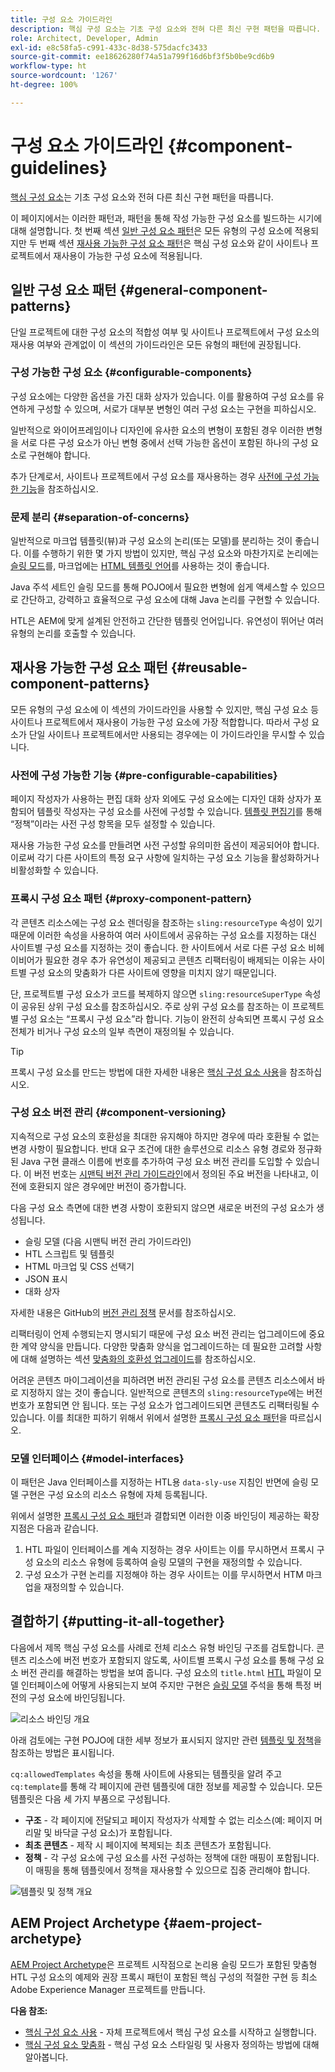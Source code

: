 ```yaml
---
title: 구성 요소 가이드라인
description: 핵심 구성 요소는 기초 구성 요소와 전혀 다른 최신 구현 패턴을 따릅니다.
role: Architect, Developer, Admin
exl-id: e8c58fa5-c991-433c-8d38-575dacfc3433
source-git-commit: ee18626280f74a51a799f16d6bf3f5b0be9cd6b9
workflow-type: ht
source-wordcount: '1267'
ht-degree: 100%

---
```


# 구성 요소 가이드라인 {#component-guidelines}

[핵심 구성 요소](overview.md)는 기초 구성 요소와 전혀 다른 최신 구현 패턴을 따릅니다.

이 페이지에서는 이러한 패턴과, 패턴을 통해 작성 가능한 구성 요소를 빌드하는 시기에 대해 설명합니다. 첫 번째 섹션 [일반 구성 요소 패턴](#general-component-patterns)은 모든 유형의 구성 요소에 적용되지만 두 번째 섹션 [재사용 가능한 구성 요소 패턴](#reusable-component-patterns)은 핵심 구성 요소와 같이 사이트나 프로젝트에서 재사용이 가능한 구성 요소에 적용됩니다.

## 일반 구성 요소 패턴 {#general-component-patterns}

단일 프로젝트에 대한 구성 요소의 적합성 여부 및 사이트나 프로젝트에서 구성 요소의 재사용 여부와 관계없이 이 섹션의 가이드라인은 모든 유형의 패턴에 권장됩니다.

### 구성 가능한 구성 요소 {#configurable-components}

구성 요소에는 다양한 옵션을 가진 대화 상자가 있습니다. 이를 활용하여 구성 요소를 유연하게 구성할 수 있으며, 서로가 대부분 변형인 여러 구성 요소는 구현을 피하십시오.

일반적으로 와이어프레임이나 디자인에 유사한 요소의 변형이 포함된 경우 이러한 변형을 서로 다른 구성 요소가 아닌 변형 중에서 선택 가능한 옵션이 포함된 하나의 구성 요소로 구현해야 합니다.

추가 단계로서, 사이트나 프로젝트에서 구성 요소를 재사용하는 경우 [사전에 구성 가능한 기능](#pre-configurable-capabilities)을 참조하십시오.

### 문제 분리 {#separation-of-concerns}

일반적으로 마크업 템플릿(뷰)과 구성 요소의 논리(또는 모델)를 분리하는 것이 좋습니다. 이를 수행하기 위한 몇 가지 방법이 있지만, 핵심 구성 요소와 마찬가지로 논리에는 [슬링 모드](https://sling.apache.org/documentation/bundles/models.html)를, 마크업에는 [HTML 템플릿 언어](https://experienceleague.adobe.com/docs/experience-manager-htl/using/overview.html)를 사용하는 것이 좋습니다.

Java 주석 세트인 슬링 모드를 통해 POJO에서 필요한 변형에 쉽게 액세스할 수 있으므로 간단하고, 강력하고 효율적으로 구성 요소에 대해 Java 논리를 구현할 수 있습니다.

HTL은 AEM에 맞게 설계된 안전하고 간단한 템플릿 언어입니다. 유연성이 뛰어난 여러 유형의 논리를 호출할 수 있습니다.

## 재사용 가능한 구성 요소 패턴 {#reusable-component-patterns}

모든 유형의 구성 요소에 이 섹션의 가이드라인을 사용할 수 있지만, 핵심 구성 요소 등 사이트나 프로젝트에서 재사용이 가능한 구성 요소에 가장 적합합니다. 따라서 구성 요소가 단일 사이트나 프로젝트에서만 사용되는 경우에는 이 가이드라인을 무시할 수 있습니다.

### 사전에 구성 가능한 기능 {#pre-configurable-capabilities}

페이지 작성자가 사용하는 편집 대화 상자 외에도 구성 요소에는 디자인 대화 상자가 포함되어 템플릿 작성자는 구성 요소를 사전에 구성할 수 있습니다. [템플릿 편집기](https://experienceleague.adobe.com/docs/experience-manager-cloud-service/sites/authoring/features/templates.html)를 통해 “정책”이라는 사전 구성 항목을 모두 설정할 수 있습니다.

재사용 가능한 구성 요소를 만들려면 사전 구성할 유의미한 옵션이 제공되어야 합니다. 이로써 각기 다른 사이트의 특정 요구 사항에 일치하는 구성 요소 기능을 활성화하거나 비활성화할 수 있습니다.

### 프록시 구성 요소 패턴 {#proxy-component-pattern}

각 콘텐츠 리소스에는 구성 요소 렌더링을 참조하는 `sling:resourceType` 속성이 있기 때문에 이러한 속성을 사용하여 여러 사이트에서 공유하는 구성 요소를 지정하는 대신 사이트별 구성 요소를 지정하는 것이 좋습니다. 한 사이트에서 서로 다른 구성 요소 비헤이비어가 필요한 경우 추가 유연성이 제공되고 콘텐츠 리팩터링이 배제되는 이유는 사이트별 구성 요소의 맞춤화가 다른 사이트에 영향을 미치지 않기 때문입니다.

단, 프로젝트별 구성 요소가 코드를 복제하지 않으면 `sling:resourceSuperType` 속성이 공유된 상위 구성 요소를 참조하십시오. 주로 상위 구성 요소를 참조하는 이 프로젝트별 구성 요소는 “프록시 구성 요소”라 합니다. 기능이 완전히 상속되면 프록시 구성 요소 전체가 비거나 구성 요소의 일부 측면이 재정의될 수 있습니다.

>[!TIP]
>
>프록시 구성 요소를 만드는 방법에 대한 자세한 내용은 [핵심 구성 요소 사용](/help/get-started/using.md#create-proxy-components)을 참조하십시오.

### 구성 요소 버전 관리 {#component-versioning}

지속적으로 구성 요소의 호환성을 최대한 유지해야 하지만 경우에 따라 호환될 수 없는 변경 사항이 필요합니다. 반대 요구 조건에 대한 솔루션으로 리소스 유형 경로와 정규화된 Java 구현 클래스 이름에 번호를 추가하여 구성 요소 버전 관리를 도입할 수 있습니다. 이 버전 번호는 [시맨틱 버전 관리 가이드라인](https://semver.org/)에서 정의된 주요 버전을 나타내고, 이전에 호환되지 않은 경우에만 버전이 증가합니다.

다음 구성 요소 측면에 대한 변경 사항이 호환되지 않으면 새로운 버전의 구성 요소가 생성됩니다.

* 슬링 모델 (다음 시맨틱 버전 관리 가이드라인)
* HTL 스크립트 및 템플릿
* HTML 마크업 및 CSS 선택기
* JSON 표시
* 대화 상자

자세한 내용은 GitHub의 [버전 관리 정책](https://github.com/adobe/aem-core-wcm-components/wiki/Versioning-Policies) 문서를 참조하십시오.

리팩터링이 언제 수행되는지 명시되기 때문에 구성 요소 버전 관리는 업그레이드에 중요한 계약 양식을 만듭니다. 다양한 맞춤화 양식을 업그레이드하는 데 필요한 고려할 사항에 대해 설명하는 섹션 [맞춤화의 호환성 업그레이드](customizing.md#upgrade-compatibility-of-customizations)를 참조하십시오.

어려운 콘텐츠 마이그레이션을 피하려면 버전 관리된 구성 요소를 콘텐츠 리소스에서 바로 지정하지 않는 것이 좋습니다. 일반적으로 콘텐츠의 `sling:resourceType`에는 버전 번호가 포함되면 안 됩니다. 또는 구성 요소가 업그레이드되면 콘텐츠도 리팩터링될 수 있습니다. 이를 최대한 피하기 위해서 위에서 설명한 [프록시 구성 요소 패턴](#proxy-component-pattern)을 따르십시오.

### 모델 인터페이스 {#model-interfaces}

이 패턴은 Java 인터페이스를 지정하는 HTL용 `data-sly-use` 지침인 반면에 슬링 모델 구현은 구성 요소의 리소스 유형에 자체 등록됩니다.

위에서 설명한 [프록시 구성 요소 패턴](#proxy-component-pattern)과 결합되면 이러한 이중 바인딩이 제공하는 확장 지점은 다음과 같습니다.

1. HTL 파일이 인터페이스를 계속 지정하는 경우 사이트는 이를 무시하면서 프록시 구성 요소의 리소스 유형에 등록하여 슬링 모델의 구현을 재정의할 수 있습니다.
1. 구성 요소가 구현 논리를 지정해야 하는 경우 사이트는 이를 무시하면서 HTM 마크업을 재정의할 수 있습니다.

## 결합하기 {#putting-it-all-together}

다음에서 제목 핵심 구성 요소를 사례로 전체 리소스 유형 바인딩 구조를 검토합니다. 콘텐츠 리소스에 버전 번호가 포함되지 않도록, 사이트별 프록시 구성 요소를 통해 구성 요소 버전 관리를 해결하는 방법을 보여 줍니다. 구성 요소의 `title.html` [HTL](https://experienceleague.adobe.com/docs/experience-manager-htl/using/overview.html) 파일이 모델 인터페이스에 어떻게 사용되는지 보여 주지만 구현은 [슬링 모델](https://sling.apache.org/documentation/bundles/models.html) 주석을 통해 특정 버전의 구성 요소에 바인딩됩니다.

![리소스 바인딩 개요](/help/assets/chlimage_1-32.png)

아래 검토에는 구현 POJO에 대한 세부 정보가 표시되지 않지만 관련 [템플릿 및 정책](https://experienceleague.adobe.com/docs/experience-manager-cloud-service/content/implementing/developing/full-stack/components-templates/templates.html)을 참조하는 방법은 표시됩니다.

`cq:allowedTemplates` 속성을 통해 사이트에 사용되는 템플릿을 알려 주고 `cq:template`를 통해 각 페이지에 관련 템플릿에 대한 정보를 제공할 수 있습니다. 모든 템플릿은 다음 세 가지 부품으로 구성됩니다.

* **구조** - 각 페이지에 전달되고 페이지 작성자가 삭제할 수 없는 리소스(예: 페이지 머리말 및 바닥글 구성 요소)가 포함됩니다.
* **최초 콘텐츠** - 제작 시 페이지에 복제되는 최초 콘텐츠가 포함됩니다.
* **정책** - 각 구성 요소에 구성 요소를 사전 구성하는 정책에 대한 매핑이 포함됩니다. 이 매핑을 통해 템플릿에서 정책을 재사용할 수 있으므로 집중 관리해야 합니다.

![템플릿 및 정책 개요](/help/assets/screen_shot_2018-12-07at093102.png)

## AEM Project Archetype {#aem-project-archetype}

[AEM Project Archetype](/help/developing/archetype/overview.md)은 프로젝트 시작점으로 논리용 슬링 모드가 포함된 맞춤형 HTL 구성 요소의 예제와 권장 프록시 패턴이 포함된 핵심 구성의 적절한 구현 등 최소 Adobe Experience Manager 프로젝트를 만듭니다.

**다음 참조:**

* [핵심 구성 요소 사용](/help/get-started/using.md) - 자체 프로젝트에서 핵심 구성 요소를 시작하고 실행합니다.
* [핵심 구성 요소 맞춤화](customizing.md) - 핵심 구성 요소 스타일링 및 사용자 정의하는 방법에 대해 알아봅니다.

